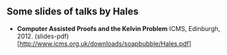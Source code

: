 ## Some slides of talks by Hales

+ **Computer Assisted Proofs and the Kelvin Problem**
  ICMS, Edinburgh, 2012.
  (slides-pdf)[http://www.icms.org.uk/downloads/soapbubble/Hales.pdf]



